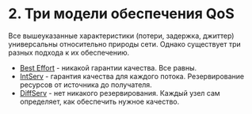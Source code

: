 # 2. Три модели обеспечения QoS

Все вышеуказанные характеристики \(потери, задержка, джиттер\) универсальны относительно природы сети. Однако существует три разных подхода к их обеспечению.

* [Best Effort](best-effort-be.md) - никакой гарантии качества. Все равны.
* [IntServ](intserv.md) - гарантия качества для каждого потока. Резервирование ресурсов от источника до получателя.
* [DiffServ](diffserv.md) - нет никакого резервирования. Каждый узел сам определяет, как обеспечить нужное качество.



